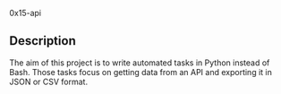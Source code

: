 0x15-api

## Description
The aim of this project is to write automated tasks in Python instead of Bash.
Those tasks focus on getting data from an API and exporting it in JSON or CSV format.
